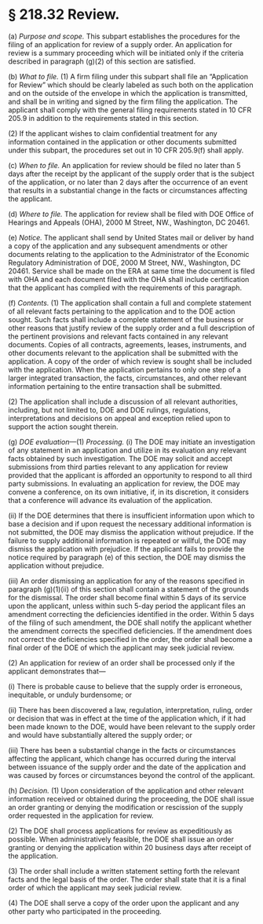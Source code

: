 # § 218.32   Review.

(a) *Purpose and scope.* This subpart establishes the procedures for the filing of an application for review of a supply order. An application for review is a summary proceeding which will be initiated only if the criteria described in paragraph (g)(2) of this section are satisfied. 


(b) *What to file.* (1) A firm filing under this subpart shall file an “Application for Review” which should be clearly labeled as such both on the application and on the outside of the envelope in which the application is transmitted, and shall be in writing and signed by the firm filing the application. The applicant shall comply with the general filing requirements stated in 10 CFR 205.9 in addition to the requirements stated in this section. 


(2) If the applicant wishes to claim confidential treatment for any information contained in the application or other documents submitted under this subpart, the procedures set out in 10 CFR 205.9(f) shall apply. 


(c) *When to file.* An application for review should be filed no later than 5 days after the receipt by the applicant of the supply order that is the subject of the application, or no later than 2 days after the occurrence of an event that results in a substantial change in the facts or circumstances affecting the applicant.


(d) *Where to file.* The application for review shall be filed with DOE Office of Hearings and Appeals (OHA), 2000 M Street, NW., Washington, DC 20461. 


(e) *Notice.* The applicant shall send by United States mail or deliver by hand a copy of the application and any subsequent amendments or other documents relating to the application to the Administrator of the Economic Regulatory Administration of DOE, 2000 M Street, NW., Washington, DC 20461. Service shall be made on the ERA at same time the document is filed with OHA and each document filed with the OHA shall include certification that the applicant has complied with the requirements of this paragraph. 


(f) *Contents.* (1) The application shall contain a full and complete statement of all relevant facts pertaining to the application and to the DOE action sought. Such facts shall include a complete statement of the business or other reasons that justify review of the supply order and a full description of the pertinent provisions and relevant facts contained in any relevant documents. Copies of all contracts, agreements, leases, instruments, and other documents relevant to the application shall be submitted with the application. A copy of the order of which review is sought shall be included with the application. When the application pertains to only one step of a larger integrated transaction, the facts, circumstances, and other relevant information pertaining to the entire transaction shall be submitted. 


(2) The application shall include a discussion of all relevant authorities, including, but not limited to, DOE and DOE rulings, regulations, interpretations and decisions on appeal and exception relied upon to support the action sought therein. 


(g) *DOE evaluation*—(1) *Processing.* (i) The DOE may initiate an investigation of any statement in an application and utilize in its evaluation any relevant facts obtained by such investigation. The DOE may solicit and accept submissions from third parties relevant to any application for review provided that the applicant is afforded an opportunity to respond to all third party submissions. In evaluating an application for review, the DOE may convene a conference, on its own initiative, if, in its discretion, it considers that a conference will advance its evaluation of the application. 


(ii) If the DOE determines that there is insufficient information upon which to base a decision and if upon request the necessary additional information is not submitted, the DOE may dismiss the application without prejudice. If the failure to supply additional information is repeated or willful, the DOE may dismiss the application with prejudice. If the applicant fails to provide the notice required by paragraph (e) of this section, the DOE may dismiss the application without prejudice.


(iii) An order dismissing an application for any of the reasons specified in paragraph (g)(1)(ii) of this section shall contain a statement of the grounds for the dismissal. The order shall become final within 5 days of its service upon the applicant, unless within such 5-day period the applicant files an amendment correcting the deficiencies identified in the order. Within 5 days of the filing of such amendment, the DOE shall notify the applicant whether the amendment corrects the specified deficiencies. If the amendment does not correct the deficiencies specified in the order, the order shall become a final order of the DOE of which the applicant may seek judicial review. 


(2) An application for review of an order shall be processed only if the applicant demonstrates that—


(i) There is probable cause to believe that the supply order is erroneous, inequitable, or unduly burdensome; or 


(ii) There has been discovered a law, regulation, interpretation, ruling, order or decision that was in effect at the time of the application which, if it had been made known to the DOE, would have been relevant to the supply order and would have substantially altered the supply order; or 


(iii) There has been a substantial change in the facts or circumstances affecting the applicant, which change has occurred during the interval between issuance of the supply order and the date of the application and was caused by forces or circumstances beyond the control of the applicant. 


(h) *Decision.* (1) Upon consideration of the application and other relevant information received or obtained during the proceeding, the DOE shall issue an order granting or denying the modification or rescission of the supply order requested in the application for review. 


(2) The DOE shall process applications for review as expeditiously as possible. When administratively feasible, the DOE shall issue an order granting or denying the application within 20 business days after receipt of the application. 


(3) The order shall include a written statement setting forth the relevant facts and the legal basis of the order. The order shall state that it is a final order of which the applicant may seek judicial review. 


(4) The DOE shall serve a copy of the order upon the applicant and any other party who participated in the proceeding. 




